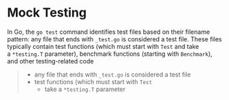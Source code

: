# Mock Testing
In Go, the `go test` command identifies test files based on their filename pattern: any file that ends with `_test.go` is considered a test file. These files typically contain test functions (which must start with `Test` and take a `*testing.T` parameter), benchmark functions (starting with `Benchmark`), and other testing-related code

>- any file that ends with `_test.go` is considered a test file
>- test functions (which must start with `Test`
>	- take a `*testing.T` parameter




```go

```